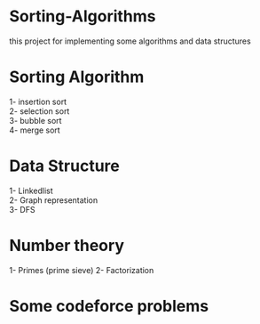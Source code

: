 # Sorting-Algorithms
 this project for implementing some algorithms and data structures 
# Sorting Algorithm 
1- insertion sort <br>
2- selection sort <br>
3- bubble sort <br>
4- merge sort 
# Data Structure 
1- Linkedlist <br>
2- Graph representation <br>
3- DFS 
# Number theory 
1- Primes (prime sieve)
2- Factorization
# Some codeforce problems 


